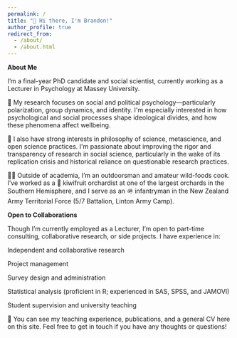 ```yaml
---
permalink: /
title: "👋 Hi there, I'm Brandon!"
author_profile: true
redirect_from: 
  - /about/
  - /about.html
---
```


**About Me**

I’m a final-year PhD candidate and social scientist, currently working as a Lecturer in Psychology at Massey University.

📝 My research focuses on social and political psychology—particularly polarization, group dynamics, and identity. I'm especially interested in how psychological and social processes shape ideological divides, and how these phenomena affect wellbeing.

🧠 I also have strong interests in philosophy of science, metascience, and open science practices. I'm passionate about improving the rigor and transparency of research in social science, particularly in the wake of its replication crisis and historical reliance on questionable research practices.

🧑‍🍳 Outside of academia, I’m an outdoorsman and amateur wild-foods cook. I’ve worked as a 🥝 kiwifruit orchardist at one of the largest orchards in the Southern Hemisphere, and I serve as an 🪖 infantryman in the New Zealand Army Territorial Force (5/7 Battalion, Linton Army Camp).

**Open to Collaborations**

Though I’m currently employed as a Lecturer, I’m open to part-time consulting, collaborative research, or side projects. I have experience in:

Independent and collaborative research

Project management

Survey design and administration

Statistical analysis (proficient in R; experienced in SAS, SPSS, and JAMOVI)

Student supervision and university teaching

📝 You can see my teaching experience, publications, and a general CV here on this site. Feel free to get in touch if you have any thoughts or questions! 
